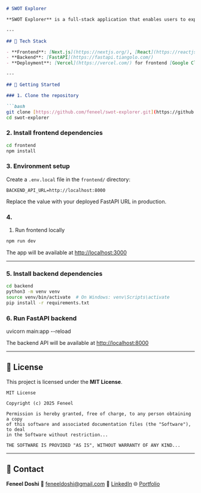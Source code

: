 ````markdown
# SWOT Explorer

**SWOT Explorer** is a full-stack application that enables users to explore and analyze Strengths, Weaknesses, Opportunities, and Threats (SWOT). It features a responsive frontend built with Next.js and Tailwind CSS, and a FastAPI backend that serves SWOT data via REST APIs.

---

## 🔧 Tech Stack

- **Frontend**: [Next.js](https://nextjs.org/), [React](https://reactjs.org/), [Tailwind CSS](https://tailwindcss.com/)
- **Backend**: [FastAPI](https://fastapi.tiangolo.com/)
- **Deployment**: [Vercel](https://vercel.com/) for frontend [Google Cloud Run](https://cloud.google.com/run) for backend

---

## 🚀 Getting Started

### 1. Clone the repository

```bash
git clone [https://github.com/feneel/swot-explorer.git](https://github.com/feneel/swot-explorer-main.git)
cd swot-explorer
````

### 2. Install frontend dependencies

```bash
cd frontend
npm install
```

### 3. Environment setup

Create a `.env.local` file in the `frontend/` directory:

```env
BACKEND_API_URL=http://localhost:8000
```

Replace the value with your deployed FastAPI URL in production.

### 4. 
1. Run frontend locally

```bash
npm run dev
```

The app will be available at [http://localhost:3000](http://localhost:3000)

---


### 5. Install backend dependencies

```bash
cd backend
python3 -m venv venv
source venv/bin/activate  # On Windows: venv\Scripts\activate
pip install -r requirements.txt
```

### 6. Run FastAPI backend

uvicorn main:app --reload


The backend API will be available at [http://localhost:8000](http://localhost:8000)

---



## 📄 License

This project is licensed under the **MIT License**.

```
MIT License

Copyright (c) 2025 Feneel

Permission is hereby granted, free of charge, to any person obtaining a copy
of this software and associated documentation files (the "Software"), to deal
in the Software without restriction...

THE SOFTWARE IS PROVIDED "AS IS", WITHOUT WARRANTY OF ANY KIND...
```

---

## 🤝 Contact

**Feneel Doshi**
📧 [feneeldoshi@gmail.com](mailto:feneeldoshi@gmail.com)
🔗 [LinkedIn](https://www.linkedin.com/in/feneeldoshi/)
🌐 [Portfolio](https://feneel.github.io/)

```
